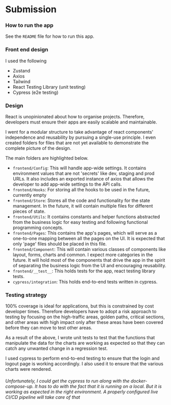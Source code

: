 # Submission

### How to run the app
See the `README` file for how to run this app.

### Front end design
I used the following
- Zustand
- Axios
- Tailwind
- React Testing Library (unit testing)
- Cypress (e2e testing)

### Design
React is unopinionated about how to organise projects. Therefore, developers must ensure their apps are easily scalable and maintainable.

I went for a modular structure to take advantage of react components' independence and reusability by pursuing a single-use principle. I even created folders for files that are not yet available to demonstrate the complete picture of the design.

The main folders are highlighted below.

- `frontend/Config`: This will handle app-wide settings. It contains environment values that are not 'secrets' like dev, staging and prod URLs. It also includes an exported instance of axios that allows the developer to add app-wide settings to the API calls.
- `frontend/Hooks`: For storing all the hooks to be used in the future, currently empty
- `frontend/Store`: Stores all the code and functionality for the state management. In the future, it will contain multiple files for different pieces of state.
- `frontend/Utils`: It contains constants and helper functions abstracted from the business logic for easy testing and following functional programming concepts.
- `frontend/Pages`: This contains the app's pages, which will serve as a one-to-one mapping between all the pages on the UI. It is expected that only 'page' files should be placed in this file.
- `frontend/Component`: This will contain various classes of components like layout, forms, charts and common. I expect more categories in the future. It will hold most of the components that drive the app in the spirit of separating the business logic from the UI and encouraging reusability.
- `frontend/__test__`: This holds tests for the app, react testing library tests. 
- `cypress/integration`: This holds end-to-end tests written in cypress.

### Testing strategy
100% coverage is ideal for applications, but this is constrained by cost developer times. Therefore developers have to adopt a risk approach to testing by focusing on the high-traffic areas, golden paths, critical sections, and other areas with high impact only after these areas have been covered before they can move to test other areas.

As a result of the above, I wrote unit tests to test that the functions that manipulate the data for the charts are working as expected so that they can catch any unwanted change in a regression test.

I used cypress to perform end-to-end testing to ensure that the login and logout page is working accordingly. I also used it to ensure that the various charts were rendered.

###### Unfortunately, I could get the cypress to run along with the docker-compose-up. It has to do with the fact that it is running on a local. But it is working as expected in the right environment.  A properly configured live CI/CD pipeline will take care of that